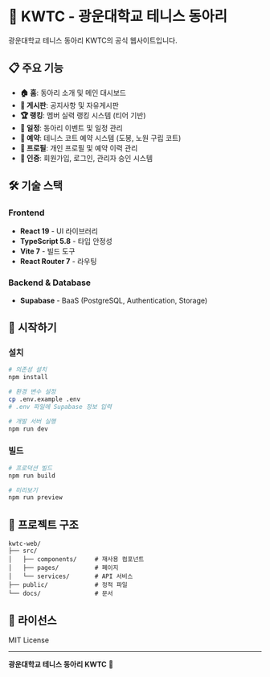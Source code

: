 # 🎾 KWTC - 광운대학교 테니스 동아리

광운대학교 테니스 동아리 KWTC의 공식 웹사이트입니다.

## 📋 주요 기능

- **🏠 홈**: 동아리 소개 및 메인 대시보드
- **📝 게시판**: 공지사항 및 자유게시판
- **🏆 랭킹**: 멤버 실력 랭킹 시스템 (티어 기반)
- **📅 일정**: 동아리 이벤트 및 일정 관리
- **🎯 예약**: 테니스 코트 예약 시스템 (도봉, 노원 구립 코트)
- **👤 프로필**: 개인 프로필 및 예약 이력 관리
- **🔐 인증**: 회원가입, 로그인, 관리자 승인 시스템

## 🛠️ 기술 스택

### Frontend
- **React 19** - UI 라이브러리
- **TypeScript 5.8** - 타입 안정성
- **Vite 7** - 빌드 도구
- **React Router 7** - 라우팅

### Backend & Database
- **Supabase** - BaaS (PostgreSQL, Authentication, Storage)

## 🚀 시작하기

### 설치

```bash
# 의존성 설치
npm install

# 환경 변수 설정
cp .env.example .env
# .env 파일에 Supabase 정보 입력

# 개발 서버 실행
npm run dev
```

### 빌드

```bash
# 프로덕션 빌드
npm run build

# 미리보기
npm run preview
```

## 📁 프로젝트 구조

```
kwtc-web/
├── src/
│   ├── components/     # 재사용 컴포넌트
│   ├── pages/          # 페이지
│   └── services/       # API 서비스
├── public/             # 정적 파일
└── docs/               # 문서
```

## 📄 라이선스

MIT License

---

**광운대학교 테니스 동아리 KWTC** 🎾
